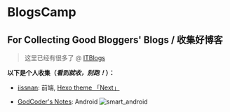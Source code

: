 # BlogsCamp

## For Collecting Good Bloggers' Blogs / 收集好博客

> 这里已经有很多了 @ [ITBlogs](https://github.com/csarron/ITBlogs)

**以下是个人收集（*看到就收，别跑！*）：**

- [iissnan](http://notes.iissnan.com/): 前端, [Hexo theme 「Next」](http://theme-next.iissnan.com/)

- [GodCoder's Notes](http://godcoder.me/about/): Android ![smart_android](http://7xsgef.com1.z0.glb.clouddn.com/loongggqrcode_for_gh_f926f0011273_344.jpg)
